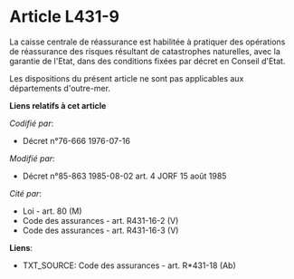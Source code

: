 # Article L431-9

La caisse centrale de réassurance est habilitée à pratiquer des opérations de réassurance des risques résultant de
catastrophes naturelles, avec la garantie de l'Etat, dans des conditions fixées par décret en Conseil d'Etat.

Les dispositions du présent article ne sont pas applicables aux départements d'outre-mer.

**Liens relatifs à cet article**

_Codifié par_:

  - Décret n°76-666 1976-07-16

_Modifié par_:

  - Décret n°85-863 1985-08-02 art. 4 JORF 15 août 1985

_Cité par_:

  - Loi - art. 80 (M)
  - Code des assurances - art. R431-16-2 (V)
  - Code des assurances - art. R431-16-3 (V)

**Liens**:

  - TXT_SOURCE: Code des assurances - art. R*431-18 (Ab)
